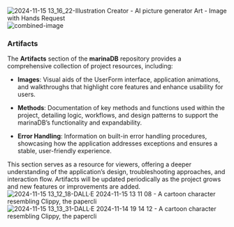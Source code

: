 ![2024-11-15 13_16_22-Illustration Creator - AI picture generator   Art - Image with Hands Request](https://github.com/user-attachments/assets/7fb01818-368a-46c2-8868-6317610ddf82)
![combined-image](https://github.com/user-attachments/assets/7684e497-54df-43ca-b54b-6f517ec8764c)
### Artifacts

The **Artifacts** section of the **marinaDB** repository provides a comprehensive collection of project resources, including:

- **Images**: Visual aids of the UserForm interface, application animations, and walkthroughs that highlight core features and enhance usability for users.
  
- **Methods**: Documentation of key methods and functions used within the project, detailing logic, workflows, and design patterns to support the marinaDB’s functionality and expandability.
  
- **Error Handling**: Information on built-in error handling procedures, showcasing how the application addresses exceptions and ensures a stable, user-friendly experience.

This section serves as a resource for viewers, offering a deeper understanding of the application’s design, troubleshooting approaches, and interaction flow. Artifacts will be updated periodically as the project grows and new features or improvements are added. 
![2024-11-15 13_12_18-DALL·E 2024-11-15 13 11 08 - A cartoon character resembling Clippy, the papercli](https://github.com/user-attachments/assets/055b4b4e-711c-412a-8d63-266805174594)
![2024-11-15 13_13_31-DALL·E 2024-11-14 19 14 12 - A cartoon character resembling Clippy, the papercli](https://github.com/user-attachments/assets/839559f7-3f8e-415a-809a-c6463d91ca5d)

